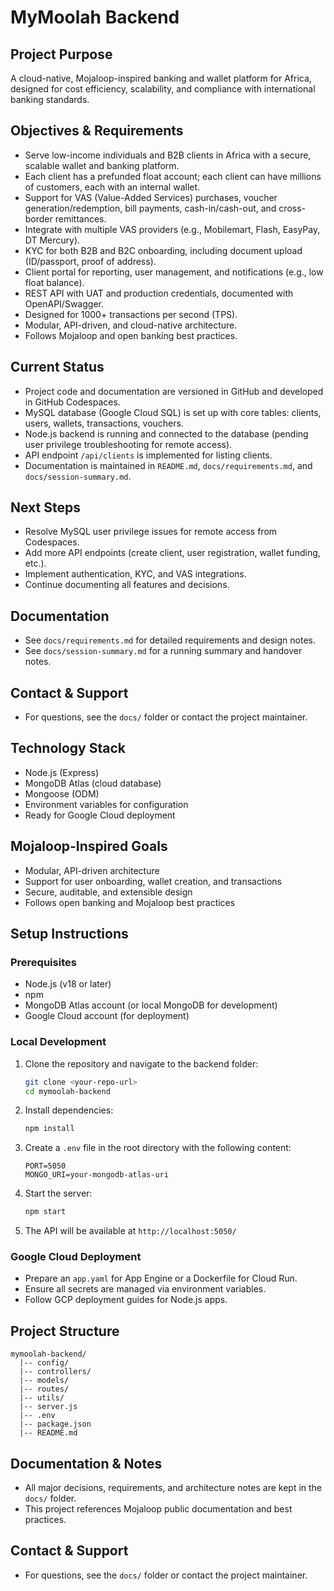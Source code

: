# MyMoolah Backend

## Project Purpose
A cloud-native, Mojaloop-inspired banking and wallet platform for Africa, designed for cost efficiency, scalability, and compliance with international banking standards.

## Objectives & Requirements
- Serve low-income individuals and B2B clients in Africa with a secure, scalable wallet and banking platform.
- Each client has a prefunded float account; each client can have millions of customers, each with an internal wallet.
- Support for VAS (Value-Added Services) purchases, voucher generation/redemption, bill payments, cash-in/cash-out, and cross-border remittances.
- Integrate with multiple VAS providers (e.g., Mobilemart, Flash, EasyPay, DT Mercury).
- KYC for both B2B and B2C onboarding, including document upload (ID/passport, proof of address).
- Client portal for reporting, user management, and notifications (e.g., low float balance).
- REST API with UAT and production credentials, documented with OpenAPI/Swagger.
- Designed for 1000+ transactions per second (TPS).
- Modular, API-driven, and cloud-native architecture.
- Follows Mojaloop and open banking best practices.

## Current Status
- Project code and documentation are versioned in GitHub and developed in GitHub Codespaces.
- MySQL database (Google Cloud SQL) is set up with core tables: clients, users, wallets, transactions, vouchers.
- Node.js backend is running and connected to the database (pending user privilege troubleshooting for remote access).
- API endpoint `/api/clients` is implemented for listing clients.
- Documentation is maintained in `README.md`, `docs/requirements.md`, and `docs/session-summary.md`.

## Next Steps
- Resolve MySQL user privilege issues for remote access from Codespaces.
- Add more API endpoints (create client, user registration, wallet funding, etc.).
- Implement authentication, KYC, and VAS integrations.
- Continue documenting all features and decisions.

## Documentation
- See `docs/requirements.md` for detailed requirements and design notes.
- See `docs/session-summary.md` for a running summary and handover notes.

## Contact & Support
- For questions, see the `docs/` folder or contact the project maintainer.

## Technology Stack
- Node.js (Express)
- MongoDB Atlas (cloud database)
- Mongoose (ODM)
- Environment variables for configuration
- Ready for Google Cloud deployment

## Mojaloop-Inspired Goals
- Modular, API-driven architecture
- Support for user onboarding, wallet creation, and transactions
- Secure, auditable, and extensible design
- Follows open banking and Mojaloop best practices

## Setup Instructions

### Prerequisites
- Node.js (v18 or later)
- npm
- MongoDB Atlas account (or local MongoDB for development)
- Google Cloud account (for deployment)

### Local Development
1. Clone the repository and navigate to the backend folder:
   ```bash
   git clone <your-repo-url>
   cd mymoolah-backend
   ```
2. Install dependencies:
   ```bash
   npm install
   ```
3. Create a `.env` file in the root directory with the following content:
   ```env
   PORT=5050
   MONGO_URI=your-mongodb-atlas-uri
   ```
4. Start the server:
   ```bash
   npm start
   ```
5. The API will be available at `http://localhost:5050/`

### Google Cloud Deployment
- Prepare an `app.yaml` for App Engine or a Dockerfile for Cloud Run.
- Ensure all secrets are managed via environment variables.
- Follow GCP deployment guides for Node.js apps.

## Project Structure
```
mymoolah-backend/
  |-- config/
  |-- controllers/
  |-- models/
  |-- routes/
  |-- utils/
  |-- server.js
  |-- .env
  |-- package.json
  |-- README.md
```

## Documentation & Notes
- All major decisions, requirements, and architecture notes are kept in the `docs/` folder.
- This project references Mojaloop public documentation and best practices.

## Contact & Support
- For questions, see the `docs/` folder or contact the project maintainer. 